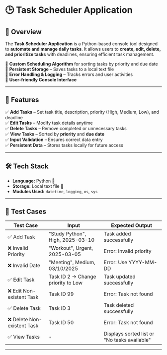 # 🕒 Task Scheduler Application  

## 🚀 Overview  
The **Task Scheduler Application** is a Python-based console tool designed to **automate and manage daily tasks**. It allows users to **create, edit, delete, and prioritize tasks** with deadlines, ensuring efficient task management.  

🔹 **Custom Scheduling Algorithm** for sorting tasks by priority and due date  
🔹 **Persistent Storage** – Saves tasks to a local text file  
🔹 **Error Handling & Logging** – Tracks errors and user activities  
🔹 **User-friendly Console Interface**  

---

## 📌 Features  
✅ **Add Tasks** – Set task title, description, priority (High, Medium, Low), and deadline  
✅ **Edit Tasks** – Modify task details anytime  
✅ **Delete Tasks** – Remove completed or unnecessary tasks  
✅ **View Tasks** – Sorted by **priority** and **due date**  
✅ **Input Validation** – Ensures correct data entry  
✅ **Persistent Data** – Stores tasks locally for future access  

---

## 🛠️ Tech Stack  
- **Language:** Python 🐍  
- **Storage:** Local text file 📂  
- **Modules Used:** `datetime`, `logging`, `os`, `sys`  

---

## 🧪 Test Cases  
| Test Case | Input | Expected Output |
|-----------|--------|----------------|
| ✅ Add Task | "Study Python", High, 2025-03-10 | Task added successfully |
| ❌ Invalid Priority | "Workout", Urgent, 2025-03-05 | Error: Invalid priority |
| ❌ Invalid Date | "Meeting", Medium, 03/10/2025 | Error: Use YYYY-MM-DD |
| ✅ Edit Task | Task ID 2 → Change priority to Low | Task updated successfully |
| ❌ Edit Non-existent Task | Task ID 99 | Error: Task not found |
| ✅ Delete Task | Task ID 3 | Task deleted successfully |
| ❌ Delete Non-existent Task | Task ID 50 | Error: Task not found |
| ✅ View Tasks | - | Displays sorted list or "No tasks available" |

---
